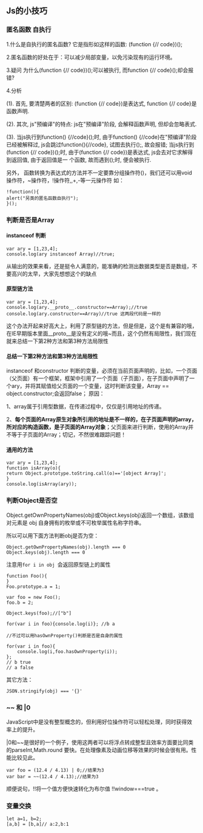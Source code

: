 ## Js的小技巧

### 匿名函数 自执行

1.什么是自执行的匿名函数?
它是指形如这样的函数: (function {// code})();

2.匿名函数的好处在于：可以减少局部变量，以免污染现有的运行环境。

3.疑问
为什么(function {// code})();可以被执行, 而function {// code}();却会报错?

4.分析

(1). 首先, 要清楚两者的区别:
(function {// code})是表达式, function {// code}是函数声明.

(2). 其次, js"预编译"的特点:
js在"预编译"阶段, 会解释函数声明, 但却会忽略表式.

(3). 当js执行到function() {//code}();时, 由于function() {//code}在"预编译"阶段已经被解释过, js会跳过function(){//code}, 试图去执行();, 故会报错;
当js执行到(function {// code})();时, 由于(function {// code})是表达式, js会去对它求解得到返回值, 由于返回值是一 个函数, 故而遇到();时, 便会被执行.

另外， 函数转换为表达式的方法并不一定要靠分组操作符()，我们还可以用void操作符，~操作符，!操作符,,+,-等一元操作符
如：

```
!function(){ 
alert("另类的匿名函数自执行"); 
}();
```

### 判断是否是Array

#### instanceof 判断

```
var ary = [1,23,4];
console.log(ary instanceof Array)//true;
```

从输出的效果来看，还是挺令人满意的，能准确的检测出数据类型是否是数组，不要高兴的太早，大家先想想这个的缺点

#### 原型链方法

```
var ary = [1,23,4];
console.log(ary.__proto__.constructor==Array);//true
console.log(ary.constructor==Array)//true 这两段代码是一样的
```

这个办法开起来好高大上，利用了原型链的方法，但是但是，这个是有兼容的哦，在IE早期版本里面__proto__是没有定义的哦~而且，这个仍然有局限性，我们现在就来总结一下第2种方法和第3种方法局限性

#### 总结一下第2种方法和第3种方法局限性

instanceof 和constructor 判断的变量，必须在当前页面声明的，比如，一个页面（父页面）有一个框架，框架中引用了一个页面（子页面），在子页面中声明了一个ary，并将其赋值给父页面的一个变量，这时判断该变量，Array == object.constructor;会返回false；
原因：

1、array属于引用型数据，在传递过程中，仅仅是引用地址的传递。

2、**每个页面的Array原生对象所引用的地址是不一样的，在子页面声明的array，所对应的构造函数，是子页面的Array对象**；父页面来进行判断，使用的Array并不等于子页面的Array；切记，不然很难跟踪问题！

#### 通用的方法

```
var ary = [1,23,4];
function isArray(o){
return Object.prototype.toString.call(o)=='[object Array]';
}
console.log(isArray(ary));
```

### 判断Object是否空

Object.getOwnPropertyNames(obj)或Object.keys(obj)返回一个数组，该数组对元素是 obj 自身拥有的枚举或不可枚举属性名称字符串。

所以可以用下面方法判断obj是否为空：

```
Object.getOwnPropertyNames(obj).length === 0 
Object.keys(obj).length === 0
```

注意用`for i in obj `会返回原型链上的属性

```
function Foo(){
}
Foo.prototype.a = 1;

var foo = new Foo();
foo.b = 2;

Object.keys(foo);//["b"]

for(var i in foo){console.log(i)}; //b a

//不过可以用hasOwnProperty()判断是否是自身的属性

for(var i in foo){
    console.log(i,foo.hasOwnProperty(i));
}; 
// b true
// a false
```

其它方法：
```
JSON.stringify(obj) === '{}'
```

### ~~ 和 |0
JavaScript中是没有整型概念的，但利用好位操作符可以轻松处理，同时获得效率上的提升。

|0和~~是很好的一个例子，使用这两者可以将浮点转成整型且效率方面要比同类的parseInt,Math.round 要快。在处理像素及动画位移等效果的时候会很有用。性能比较见此。

```
var foo = (12.4 / 4.13) | 0;//结果为3
var bar = ~~(12.4 / 4.13);//结果为3
```

顺便说句，!!将一个值方便快速转化为布尔值 !!window===true 。

### 变量交换

```
let a=1, b=2;
[a,b] = [b,a]// a:2,b:1